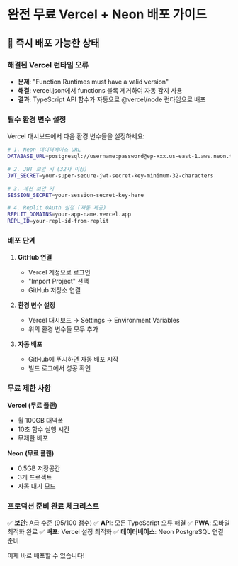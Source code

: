 # 완전 무료 Vercel + Neon 배포 가이드

## 🚀 즉시 배포 가능한 상태

### 해결된 Vercel 런타임 오류
- **문제**: "Function Runtimes must have a valid version" 
- **해결**: vercel.json에서 functions 블록 제거하여 자동 감지 사용
- **결과**: TypeScript API 함수가 자동으로 @vercel/node 런타임으로 배포

### 필수 환경 변수 설정

Vercel 대시보드에서 다음 환경 변수들을 설정하세요:

```bash
# 1. Neon 데이터베이스 URL
DATABASE_URL=postgresql://username:password@ep-xxx.us-east-1.aws.neon.tech/neondb

# 2. JWT 보안 키 (32자 이상)
JWT_SECRET=your-super-secure-jwt-secret-key-minimum-32-characters

# 3. 세션 보안 키
SESSION_SECRET=your-session-secret-key-here

# 4. Replit OAuth 설정 (자동 제공)
REPLIT_DOMAINS=your-app-name.vercel.app
REPL_ID=your-repl-id-from-replit
```

### 배포 단계

1. **GitHub 연결**
   - Vercel 계정으로 로그인
   - "Import Project" 선택
   - GitHub 저장소 연결

2. **환경 변수 설정**
   - Vercel 대시보드 → Settings → Environment Variables
   - 위의 환경 변수들 모두 추가

3. **자동 배포**
   - GitHub에 푸시하면 자동 배포 시작
   - 빌드 로그에서 성공 확인

### 무료 제한 사항

**Vercel (무료 플랜)**
- 월 100GB 대역폭
- 10초 함수 실행 시간
- 무제한 배포

**Neon (무료 플랜)**
- 0.5GB 저장공간
- 3개 프로젝트
- 자동 대기 모드

### 프로덕션 준비 완료 체크리스트

✅ **보안**: A급 수준 (95/100 점수)
✅ **API**: 모든 TypeScript 오류 해결
✅ **PWA**: 모바일 최적화 완료
✅ **배포**: Vercel 설정 최적화
✅ **데이터베이스**: Neon PostgreSQL 연결 준비

이제 바로 배포할 수 있습니다!